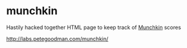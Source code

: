 munchkin
========

Hastily hacked together HTML page to keep track of [Munchkin](http://www.worldofmunchkin.com/cardgame/) scores

http://labs.petegoodman.com/munchkin/
